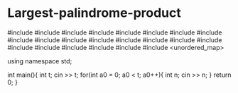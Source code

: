 # Largest-palindrome-product
#include <map>
#include <set>
#include <list>
#include <cmath>
#include <ctime>
#include <deque>
#include <queue>
#include <stack>
#include <string>
#include <bitset>
#include <cstdio>
#include <limits>
#include <vector>
#include <climits>
#include <cstring>
#include <cstdlib>
#include <fstream>
#include <numeric>
#include <sstream>
#include <iostream>
#include <algorithm>
#include <unordered_map>

using namespace std;


int main(){
    int t;
    cin >> t;
    for(int a0 = 0; a0 < t; a0++){
        int n;
        cin >> n;
    }
    return 0;
}
